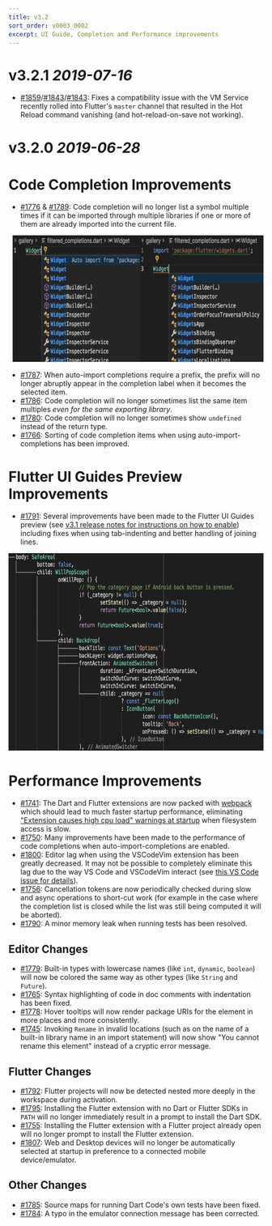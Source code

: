 ```yaml
---
title: v3.2
sort_order: v0003_0002
excerpt: UI Guide, Completion and Performance improvements
---
```


# v3.2.1 *2019-07-16*

- [#1859](https://github.com/Dart-Code/Dart-Code/issues/1859)/[#1843](https://github.com/Dart-Code/Dart-Code/issues/1843)/[#1843](https://github.com/Dart-Code/Dart-Code/issues/1844): Fixes a compatibility issue with the VM Service recently rolled into Flutter's `master` channel that resulted in the Hot Reload command vanishing (and hot-reload-on-save not working).

# v3.2.0 *2019-06-28*

# Code Completion Improvements

- [#1776](https://github.com/Dart-Code/Dart-Code/issues/1776) & [#1789](https://github.com/Dart-Code/Dart-Code/issues/1789): Code completion will no longer list a symbol multiple times if it can be imported through multiple libraries if one or more of them are already imported into the current file.

<img src="/images/release_notes/v3.2/filtered_completions.png" width="700" height="250" />

- [#1787](https://github.com/Dart-Code/Dart-Code/issues/1787): When auto-import completions require a prefix, the prefix will no longer abruptly appear in the completion label when it becomes the selected item.
- [#1786](https://github.com/Dart-Code/Dart-Code/issues/1786): Code completion will no longer sometimes list the same item multiples *even for the same exporting library*.
- [#1780](https://github.com/Dart-Code/Dart-Code/issues/1780): Code completion will no longer sometimes show `undefined` instead of the return type.
- [#1766](https://github.com/Dart-Code/Dart-Code/issues/1766): Sorting of code completion items when using auto-import-completions has been improved.

# Flutter UI Guides Preview Improvements

- [#1791](https://github.com/Dart-Code/Dart-Code/issues/1791): Several improvements have been made to the Flutter UI Guides preview (see [v3.1 release notes for instructions on how to enable](/releases/v3-1/#preview-flutter-ui-guides)) including fixes when using tab-indenting and better handling of joining lines.

<img src="/images/release_notes/v3.2/flutter_ui_guides.png" width="700" height="390" />

# Performance Improvements

- [#1741](https://github.com/Dart-Code/Dart-Code/issues/1741): The Dart and Flutter extensions are now packed with [webpack](https://webpack.js.org/) which should lead to much faster startup performance, eliminating ["Extension causes high cpu load" warnings at startup](https://github.com/Dart-Code/Dart-Code/issues/1628) when filesystem access is slow.
- [#1750](https://github.com/Dart-Code/Dart-Code/issues/1750): Many improvements have been made to the performance of code completions when auto-import-completions are enabled.
- [#1800](https://github.com/Dart-Code/Dart-Code/issues/1800): Editor lag when using the VSCodeVim extension has been greatly decreased. It may not be possible to completely eliminate this lag due to the way VS Code and VSCodeVim interact (see [this VS Code issue for details](https://github.com/microsoft/vscode/issues/75627)).
- [#1756](https://github.com/Dart-Code/Dart-Code/issues/1756): Cancellation tokens are now periodically checked during slow and async operations to short-cut work (for example in the case where the completion list is closed while the list was still being computed it will be aborted).
- [#1790](https://github.com/Dart-Code/Dart-Code/issues/1790): A minor memory leak when running tests has been resolved.

## Editor Changes

- [#1779](https://github.com/Dart-Code/Dart-Code/issues/1779): Built-in types with lowercase names (like `int`, `dynamic`, `boolean`) will now be colored the same way as other types (like `String` and `Future`).
- [#1765](https://github.com/Dart-Code/Dart-Code/issues/1765): Syntax highlighting of code in doc comments with indentation has been fixed.
- [#1778](https://github.com/Dart-Code/Dart-Code/issues/1778): Hover tooltips will now render package URIs for the element in more places and more consistently.
- [#1745](https://github.com/Dart-Code/Dart-Code/issues/1745): Invoking `Rename` in invalid locations (such as on the name of a built-in library name in an import statement) will now show "You cannot rename this element" instead of a cryptic error message.

## Flutter Changes

- [#1792](https://github.com/Dart-Code/Dart-Code/issues/1792): Flutter projects will now be detected nested more deeply in the workspace during activation.
- [#1795](https://github.com/Dart-Code/Dart-Code/issues/1795): Installing the Flutter extension with no Dart or Flutter SDKs in `PATH` will no longer immediately result in a prompt to install the Dart SDK.
- [#1755](https://github.com/Dart-Code/Dart-Code/issues/1755): Installing the Flutter extension with a Flutter project already open will no longer prompt to install the Flutter extension.
- [#1807](https://github.com/Dart-Code/Dart-Code/pull/1807): Web and Desktop devices will no longer be automatically selected at startup in preference to a connected mobile device/emulator.

## Other Changes

- [#1785](https://github.com/Dart-Code/Dart-Code/issues/1785): Source maps for running Dart Code's own tests have been fixed.
- [#1784](https://github.com/Dart-Code/Dart-Code/issues/1784): A typo in the emulator connection message has been corrected.

